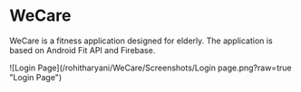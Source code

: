 # WeCare
WeCare is a fitness application designed for elderly. The application is based on Android Fit API and Firebase.


![Login Page](/rohitharyani/WeCare/Screenshots/Login page.png?raw=true "Login Page")
